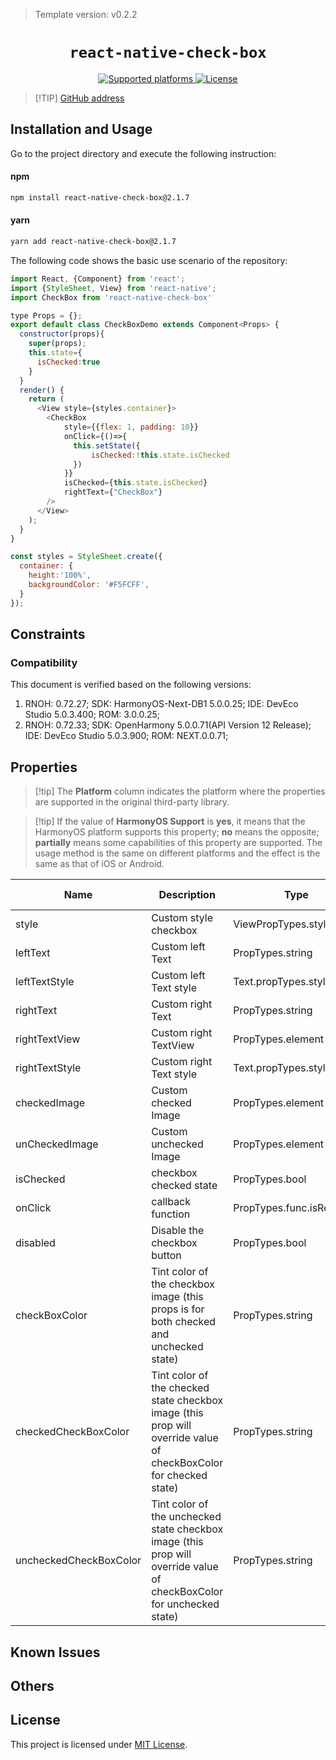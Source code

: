 > Template version: v0.2.2

<p align="center">
  <h1 align="center"> <code>react-native-check-box</code> </h1>
</p>
<p align="center">
    <a href="https://github.com/crazycodeboy/react-native-check-box">
        <img src="https://img.shields.io/badge/platforms-android%20|%20ios%20|%20harmony%20-lightgrey.svg" alt="Supported platforms" />
    </a>
    <a href="https://github.com/crazycodeboy/react-native-check-box/blob/master/LICENSE">
        <img src="https://img.shields.io/badge/license-MIT-green.svg" alt="License" />
    </a>
</p>

> [!TIP] [GitHub address](https://github.com/crazycodeboy/react-native-check-box)

## Installation and Usage

Go to the project directory and execute the following instruction:

<!-- tabs:start -->

#### **npm**

```bash
npm install react-native-check-box@2.1.7
```
#### **yarn**

```bash
yarn add react-native-check-box@2.1.7
```
<!-- tabs:end -->

The following code shows the basic use scenario of the repository:

```js
import React, {Component} from 'react';
import {StyleSheet, View} from 'react-native';
import CheckBox from 'react-native-check-box'

type Props = {};
export default class CheckBoxDemo extends Component<Props> {
  constructor(props){
    super(props);
    this.state={
      isChecked:true
    }
  }
  render() {
    return (
      <View style={styles.container}>
        <CheckBox
            style={{flex: 1, padding: 10}}
            onClick={()=>{
              this.setState({
                  isChecked:!this.state.isChecked
              })
            }}
            isChecked={this.state.isChecked}
            rightText={"CheckBox"}
        />
      </View>
    );
  }
}

const styles = StyleSheet.create({
  container: {
    height:'100%',
    backgroundColor: '#F5FCFF',
  }
});
```

## Constraints

### Compatibility

This document is verified based on the following versions:

1. RNOH: 0.72.27; SDK: HarmonyOS-Next-DB1 5.0.0.25; IDE: DevEco Studio 5.0.3.400; ROM: 3.0.0.25;
2. RNOH: 0.72.33; SDK: OpenHarmony 5.0.0.71(API Version 12 Release); IDE: DevEco Studio 5.0.3.900; ROM: NEXT.0.0.71;

## Properties

> [!tip] The **Platform** column indicates the platform where the properties are supported in the original third-party library.

> [!tip] If the value of **HarmonyOS Support** is **yes**, it means that the HarmonyOS platform supports this property; **no** means the opposite; **partially** means some capabilities of this property are supported. The usage method is the same on different platforms and the effect is the same as that of iOS or Android.

| Name                   | Description                                                                                                                  | Type                      | Required | Platform    |  HarmonyOS Support |
| ---------------------- | --------------------------------------------------------------------------------------------------------------------- | ------------------------- | -------- |-------------| -------- |
| style                  | Custom style checkbox                                                                                                 | ViewPropTypes.style       | No       | Android IOS | Yes      |
| leftText               | Custom left Text                                                                                                      | PropTypes.string          | No       | Android IOS | Yes      |
| leftTextStyle          | Custom left Text style                                                                                                | Text.propTypes.style      | No       | Android IOS | Yes      |
| rightText              | Custom right Text                                                                                                     | PropTypes.string          | No       | Android IOS | Yes      |
| rightTextView          | Custom right TextView                                                                                                 | PropTypes.element         | No       | Android IOS | Yes      |
| rightTextStyle         | Custom right Text style                                                                                               | Text.propTypes.style      | No       | Android IOS | Yes      |
| checkedImage           | Custom checked Image                                                                                                  | PropTypes.element         | No       | Android IOS | Yes      |
| unCheckedImage         | Custom unchecked Image                                                                                                | PropTypes.element         | No       | Android IOS | Yes      |
| isChecked              | checkbox checked state                                                                                                | PropTypes.bool            | Yes      | Android IOS | Yes      |
| onClick                | callback function                                                                                                     | PropTypes.func.isRequired | Yes      | Android IOS | Yes      |
| disabled               | Disable the checkbox button                                                                                           | PropTypes.bool            | No       | Android IOS | Yes      |
| checkBoxColor          | Tint color of the checkbox image (this props is for both checked and unchecked state)                                 | PropTypes.string          | Yes      | Android IOS | Yes      |
| checkedCheckBoxColor   | Tint color of the checked state checkbox image (this prop will override value of checkBoxColor for checked state)     | PropTypes.string          | No       | Android IOS | Yes      |
| uncheckedCheckBoxColor | Tint color of the unchecked state checkbox image (this prop will override value of checkBoxColor for unchecked state) | PropTypes.string          | No       | Android IOS | Yes      |

## Known Issues

## Others

## License

This project is licensed under [MIT License](https://github.com/crazycodeboy/react-native-check-box/blob/master/LICENSE).
